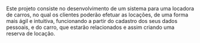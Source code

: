 Este projeto consiste no desenvolvimento de um sistema para uma locadora de carros, no qual os clientes poderão efetuar as locações, de uma forma mais ágil e intuitiva, funcionando a partir do cadastro dos seus dados pessoais, e do carro, que estarão relacionados e assim criando uma reserva de locação.
